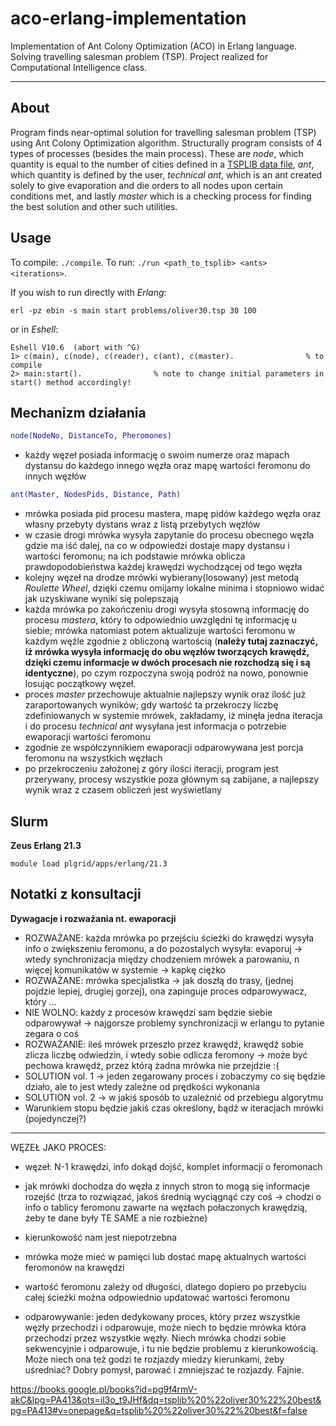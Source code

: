 # aco-erlang-implementation
Implementation of Ant Colony Optimization (ACO) in Erlang language. Solving travelling salesman problem (TSP). Project realized for Computational Intelligence class.

---
## About
Program finds near-optimal solution for travelling salesman problem (TSP) using Ant Colony Optimization algorithm. Structurally program consists of 4 types of processes (besides the main process). These are _node_, which quantity is equal to the number of cities defined in a [TSPLIB data file](http://elib.zib.de/pub/mp-testdata/tsp/tsplib/tsp/index.html), _ant_, which quantity is defined by the user, _technical ant_, which is an ant created solely to give evaporation and die orders to all nodes upon certain conditions met, and lastly _master_ which is a checking process for finding the best solution and other such utilities. 

## Usage
To compile: `./compile`.
To run:     `./run <path_to_tsplib> <ants> <iterations>`.

If you wish to run directly with _Erlang_: 
```
erl -pz ebin -s main start problems/oliver30.tsp 30 100
```
or in _Eshell_:
```
Eshell V10.6  (abort with ^G)
1> c(main), c(node), c(reader), c(ant), c(master).                % to compile
2> main:start().                % note to change initial parameters in start() method accordingly!
```




## Mechanizm działania
```erlang
node(NodeNo, DistanceTo, Pheromones) 
```
* każdy węzeł posiada informację o swoim numerze oraz mapach dystansu do każdego innego węzła oraz mapę wartości feromonu do innych węzłów
```erlang
ant(Master, NodesPids, Distance, Path) 
```
* mrówka posiada pid procesu mastera, mapę pidów każdego węzła oraz własny przebyty dystans wraz z listą przebytych węzłów
* w czasie drogi mrówka wysyła zapytanie do procesu obecnego węzła gdzie ma iść dalej, na co w odpowiedzi dostaje mapy dystansu i wartości feromonu; na ich podstawie mrówka oblicza prawdopodobieństwa każdej krawędzi wychodzącej od tego węzła
* kolejny węzeł na drodze mrówki wybierany(losowany) jest metodą _Roulette Wheel_, dzięki czemu omijamy lokalne minima i stopniowo widać jak uzyskiwane wyniki się polepszają
* każda mrówka po zakończeniu drogi wysyła stosowną informację do procesu _mastera_, który to odpowiednio uwzględni tę informację u siebie; mrówka natomiast potem aktualizuje wartości feromonu w każdym węźle zgodnie z obliczoną wartością (**należy tutaj zaznaczyć, iż mrówka wysyła informację do obu węzłów tworzących krawędź, dzięki czemu informacje w dwóch procesach nie rozchodzą się i są identyczne**), po czym rozpoczyna swoją podróż na nowo, ponownie losując początkowy węzeł.
* proces _master_ przechowuje aktualnie najlepszy wynik oraz ilość już zaraportowanych wyników; gdy wartość ta przekroczy liczbę zdefiniowanych w systemie mrówek, zakładamy, iż minęła jedna iteracja i do procesu _technical ant_ wysyłana jest informacja o potrzebie ewaporacji wartości feromonu
* zgodnie ze współczynnikiem ewaporacji odparowywana jest porcja feromonu na wszystkich węzłach
* po przekroczeniu założonej z góry ilości iteracji, program jest przerywany, procesy wszystkie poza głównym są zabijane, a najlepszy wynik wraz z czasem obliczeń jest wyświetlany

## Slurm
**Zeus Erlang 21.3**
```
module load plgrid/apps/erlang/21.3
```

## Notatki z konsultacji

__Dywagacje i rozważania nt. ewaporacji__ 
* ROZWAŻANE: każda mrówka po przejściu ścieżki do krawędzi wysyła info o zwiększeniu feromonu, a do pozostalych wysyła: evaporuj -> wtedy synchronizacja między chodzeniem mrówek a parowaniu, n więcej komunikatów w systemie -> kapkę ciężko  
* ROZWAŻANE: mrówka specjalistka -> jak doszłą do trasy, (jednej pojdzie lepiej, drugiej gorzej), ona zapinguje proces odparowywacz, który ...  
* NIE WOLNO: każdy z procesów krawędzi sam będzie siebie odparowywał -> najgorsze problemy synchronizacji w erlangu to pytanie zegara o coś  
* ROZWAŻANIE: ileś mrówek przeszło przez krawędź, krawędź sobie zlicza liczbę odwiedzin, i wtedy sobie odlicza feromony -> może być pechowa krawędź, przez którą żadna mrówka nie przejdzie :(
* SOLUTION vol. 1 -> jeden zegarowany proces i zobaczymy co się będzie działo, ale to jest wtedy zależne od prędkości wykonania  
* SOLUTION vol. 2 -> w jakiś sposób to uzależnić od przebiegu algorytmu  
* Warunkiem stopu będzie jakiś czas określony, bądź w iteracjach mrówki (pojedynczej?)

---


WĘZEŁ JAKO PROCES:
* węzeł: N-1 krawędzi, info dokąd dojść, komplet informacji o feromonach
* jak mrówki dochodza do węzła z innych stron to mogą się informacje rozejść (trza to rozwiązać, jakoś średnią wyciągnąć czy coś -> chodzi o info o tablicy feromonu zawarte na węzłach połaczonych krawędzią, żeby te dane były TE SAME a nie rozbieżne)
* kierunkowość nam jest niepotrzebna

* mrówka może mieć w pamięci lub dostać mapę aktualnych wartości feromonów na krawędzi 
* wartość feromonu zależy od długości, dlatego dopiero po przebyciu całej ścieżki można odpowiednio updatować wartości feromonu
* odparowywanie: jeden dedykowany proces, który przez wszystkie węzły przechodzi i odparowuje, może niech to będzie mrówka która przechodzi przez wszystkie węzły. Niech mrówka chodzi sobie sekwencyjnie i odparowuje, i tu nie będzie problemu z kierunkowością. Może niech ona też godzi te rozjazdy miedzy kierunkami, żeby uśredniać? Dobry pomysł, parować i zmniejszać te rozjazdy. Fajnie.

https://books.google.pl/books?id=pg9f4rmV-akC&lpg=PA413&ots=il3o_t9JHf&dq=tsplib%20%22oliver30%22%20best&pg=PA413#v=onepage&q=tsplib%20%22oliver30%22%20best&f=false

